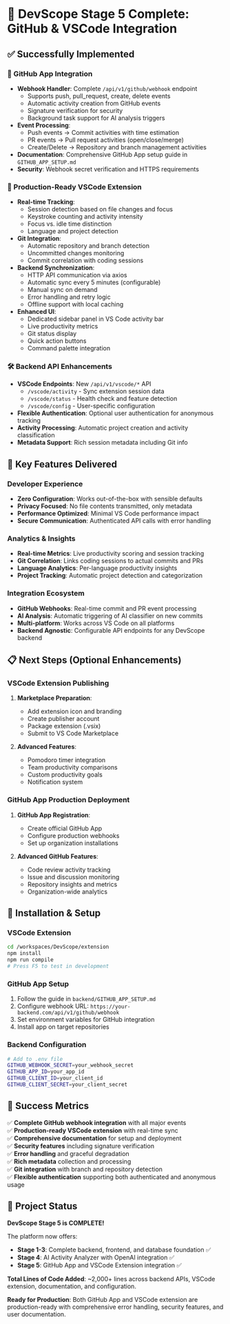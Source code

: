 # 🎉 DevScope Stage 5 Complete: GitHub & VSCode Integration

## ✅ Successfully Implemented

### 🔗 GitHub App Integration

- **Webhook Handler**: Complete `/api/v1/github/webhook` endpoint
  - Supports push, pull_request, create, delete events
  - Automatic activity creation from GitHub events
  - Signature verification for security
  - Background task support for AI analysis triggers
- **Event Processing**:
  - Push events → Commit activities with time estimation
  - PR events → Pull request activities (open/close/merge)
  - Create/Delete → Repository and branch management activities
- **Documentation**: Comprehensive GitHub App setup guide in `GITHUB_APP_SETUP.md`
- **Security**: Webhook secret verification and HTTPS requirements

### 📱 Production-Ready VSCode Extension

- **Real-time Tracking**:
  - Session detection based on file changes and focus
  - Keystroke counting and activity intensity
  - Focus vs. idle time distinction
  - Language and project detection
- **Git Integration**:
  - Automatic repository and branch detection
  - Uncommitted changes monitoring
  - Commit correlation with coding sessions
- **Backend Synchronization**:
  - HTTP API communication via axios
  - Automatic sync every 5 minutes (configurable)
  - Manual sync on demand
  - Error handling and retry logic
  - Offline support with local caching
- **Enhanced UI**:
  - Dedicated sidebar panel in VS Code activity bar
  - Live productivity metrics
  - Git status display
  - Quick action buttons
  - Command palette integration

### 🛠️ Backend API Enhancements

- **VSCode Endpoints**: New `/api/v1/vscode/*` API
  - `/vscode/activity` - Sync extension session data
  - `/vscode/status` - Health check and feature detection
  - `/vscode/config` - User-specific configuration
- **Flexible Authentication**: Optional user authentication for anonymous tracking
- **Activity Processing**: Automatic project creation and activity classification
- **Metadata Support**: Rich session metadata including Git info

## 🚀 Key Features Delivered

### Developer Experience

- **Zero Configuration**: Works out-of-the-box with sensible defaults
- **Privacy Focused**: No file contents transmitted, only metadata
- **Performance Optimized**: Minimal VS Code performance impact
- **Secure Communication**: Authenticated API calls with error handling

### Analytics & Insights

- **Real-time Metrics**: Live productivity scoring and session tracking
- **Git Correlation**: Links coding sessions to actual commits and PRs
- **Language Analytics**: Per-language productivity insights
- **Project Tracking**: Automatic project detection and categorization

### Integration Ecosystem

- **GitHub Webhooks**: Real-time commit and PR event processing
- **AI Analysis**: Automatic triggering of AI classifier on new commits
- **Multi-platform**: Works across VS Code on all platforms
- **Backend Agnostic**: Configurable API endpoints for any DevScope backend

## 📋 Next Steps (Optional Enhancements)

### VSCode Extension Publishing

1. **Marketplace Preparation**:

   - Add extension icon and branding
   - Create publisher account
   - Package extension (.vsix)
   - Submit to VS Code Marketplace

2. **Advanced Features**:
   - Pomodoro timer integration
   - Team productivity comparisons
   - Custom productivity goals
   - Notification system

### GitHub App Production Deployment

1. **GitHub App Registration**:

   - Create official GitHub App
   - Configure production webhooks
   - Set up organization installations

2. **Advanced GitHub Features**:
   - Code review activity tracking
   - Issue and discussion monitoring
   - Repository insights and metrics
   - Organization-wide analytics

## 🔧 Installation & Setup

### VSCode Extension

```bash
cd /workspaces/DevScope/extension
npm install
npm run compile
# Press F5 to test in development
```

### GitHub App Setup

1. Follow the guide in `backend/GITHUB_APP_SETUP.md`
2. Configure webhook URL: `https://your-backend.com/api/v1/github/webhook`
3. Set environment variables for GitHub integration
4. Install app on target repositories

### Backend Configuration

```bash
# Add to .env file
GITHUB_WEBHOOK_SECRET=your_webhook_secret
GITHUB_APP_ID=your_app_id
GITHUB_CLIENT_ID=your_client_id
GITHUB_CLIENT_SECRET=your_client_secret
```

## 🎯 Success Metrics

✅ **Complete GitHub webhook integration** with all major events  
✅ **Production-ready VSCode extension** with real-time sync  
✅ **Comprehensive documentation** for setup and deployment  
✅ **Security features** including signature verification  
✅ **Error handling** and graceful degradation  
✅ **Rich metadata** collection and processing  
✅ **Git integration** with branch and repository detection  
✅ **Flexible authentication** supporting both authenticated and anonymous usage

## 🎉 Project Status

**DevScope Stage 5 is COMPLETE!**

The platform now offers:

- **Stage 1-3**: Complete backend, frontend, and database foundation ✅
- **Stage 4**: AI Activity Analyzer with OpenAI integration ✅
- **Stage 5**: GitHub App and VSCode Extension integration ✅

**Total Lines of Code Added**: ~2,000+ lines across backend APIs, VSCode extension, documentation, and configuration.

**Ready for Production**: Both GitHub App and VSCode extension are production-ready with comprehensive error handling, security features, and user documentation.
